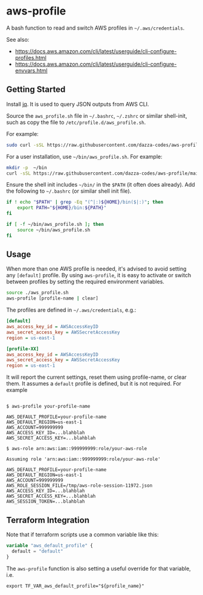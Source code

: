 # aws-profile

A bash function to read and switch AWS profiles in `~/.aws/credentials`.

See also:

- https://docs.aws.amazon.com/cli/latest/userguide/cli-configure-profiles.html
- https://docs.aws.amazon.com/cli/latest/userguide/cli-configure-envvars.html

## Getting Started

Install [jq](https://stedolan.github.io/jq/download/).  It is used to query
JSON outputs from AWS CLI.

Source the `aws_profile.sh` file in `~/.bashrc`, `~/.zshrc` or similar shell-init, such
as copy the file to `/etc/profile.d/aws_profile.sh`.

For example:

```sh
sudo curl -sSL https://raw.githubusercontent.com/dazza-codes/aws-profile/main/aws_profile.sh > /etc/profile.d/aws_profile.sh
```

For a user installation, use `~/bin/aws_profile.sh`.  For example:

```sh
mkdir -p  ~/bin
curl -sSL https://raw.githubusercontent.com/dazza-codes/aws-profile/main/aws_profile.sh > ~/bin/aws_profile.sh
```

Ensure the shell init includes `~/bin/` in the `$PATH` (it often does already).
Add the following to `~/.bashrc` (or similar shell init file).

```sh
if ! echo "$PATH" | grep -Eq "(^|:)${HOME}/bin($|:)"; then
    export PATH="${HOME}/bin:${PATH}"
fi

if [ -f ~/bin/aws_profile.sh ]; then
    source ~/bin/aws_profile.sh
fi
```

## Usage

When more than one AWS profile is needed, it's advised to avoid setting any `[default]` profile.
By using `aws-profile`, it is easy to activate or switch between profiles by setting the
required environment variables.

```bash
source ./aws_profile.sh
aws-profile [profile-name | clear]
```

The profiles are defined in `~/.aws/credentials`, e.g.:

```ini
[default]
aws_access_key_id = AWSAccessKeyID
aws_secret_access_key = AWSSecretAccessKey
region = us-east-1

[profile-XX]
aws_access_key_id = AWSAccessKeyID
aws_secret_access_key = AWSSecretAccessKey
region = us-east-1
```

It will report the current settings, reset them using profile-name, or clear
them.  It assumes a `default` profile is defined, but it is not required.
For example

```shell

$ aws-profile your-profile-name

AWS_DEFAULT_PROFILE=your-profile-name
AWS_DEFAULT_REGION=us-east-1
AWS_ACCOUNT=999999999
AWS_ACCESS_KEY_ID=...blahblah
AWS_SECRET_ACCESS_KEY=...blahblah

$ aws-role arn:aws:iam::999999999:role/your-aws-role

Assuming role 'arn:aws:iam::999999999:role/your-aws-role'

AWS_DEFAULT_PROFILE=your-profile-name
AWS_DEFAULT_REGION=us-east-1
AWS_ACCOUNT=999999999
AWS_ROLE_SESSION_FILE=/tmp/aws-role-session-11972.json
AWS_ACCESS_KEY_ID=...blahblah
AWS_SECRET_ACCESS_KEY=...blahblah
AWS_SESSION_TOKEN=...blahblah
```

## Terraform Integration

Note that if terraform scripts use a common variable like this:

```terraform
variable "aws_default_profile" {
  default = "default"
}
```

The `aws-profile` function is also setting a useful override for that variable, i.e.

```shell
export TF_VAR_aws_default_profile="${profile_name}"
```
